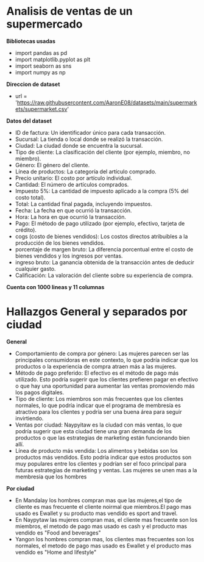 # Analisis de ventas de un supermercado

**Bibliotecas usadas**
- import pandas as pd
- import matplotlib.pyplot as plt
- import seaborn as sns
- import numpy as np

**Direccion de dataset**
- url = 'https://raw.githubusercontent.com/AaronE08/datasets/main/supermarkets/supermarket.csv'

**Datos del dataset**

- ID de factura: Un identificador único para cada transacción.
- Sucursal: La tienda o local donde se realizó la transacción.
- Ciudad: La ciudad donde se encuentra la sucursal.
- Tipo de cliente: La clasificación del cliente (por ejemplo, miembro, no miembro).
- Género: El género del cliente.
- Línea de productos: La categoría del artículo comprado.
- Precio unitario: El costo por artículo individual.
- Cantidad: El número de artículos comprados.
- Impuesto 5%: La cantidad de impuesto aplicado a la compra (5% del costo total).
- Total: La cantidad final pagada, incluyendo impuestos.
- Fecha: La fecha en que ocurrió la transacción.
- Hora: La hora en que ocurrió la transacción.
- Pago: El método de pago utilizado (por ejemplo, efectivo, tarjeta de crédito).
- cogs (costo de bienes vendidos): Los costos directos atribuibles a la producción de los bienes vendidos.
- porcentaje de margen bruto: La diferencia porcentual entre el costo de bienes vendidos y los ingresos por ventas.
- ingreso bruto: La ganancia obtenida de la transacción antes de deducir cualquier gasto.
- Calificación: La valoración del cliente sobre su experiencia de compra.

**Cuenta con 1000 lineas y 11 columnas**

# Hallazgos General y separados por ciudad

**General**

- Comportamiento de compra por género: Las mujeres parecen ser las principales consumidoras en este contexto, lo que podría indicar que los productos o la experiencia de compra atraen más a las mujeres.
- Método de pago preferido: El efectivo es el método de pago más utilizado. Esto podría sugerir que los clientes prefieren pagar en efectivo o que hay una oportunidad para aumentar las ventas promoviendo más los pagos digitales.
- Tipo de cliente: Los miembros son más frecuentes que los clientes normales, lo que podría indicar que el programa de membresía es atractivo para los clientes y podría ser una buena área para seguir invirtiendo.
- Ventas por ciudad: Naypyitaw es la ciudad con más ventas, lo que podría sugerir que esta ciudad tiene una gran demanda de los productos o que las estrategias de marketing están funcionando bien allí.
- Línea de producto más vendida: Los alimentos y bebidas son los productos más vendidos. Esto podría indicar que estos productos son muy populares entre los clientes y podrían ser el foco principal para futuras estrategias de marketing y ventas.
Las mujeres se unen mas a la membresia que los hombres

**Por ciudad**

- En Mandalay los hombres compran mas que las mujeres,el tipo de cliente es mas frecuente el cliente noirmal que miembros.El pago mas usado es Ewallet y su producto mas vendido es sport and travel.
- En Naypytaw las mujeres compran mas, el cliente mas frecuente son los miembros, el metodo de pago mas usado es cash y el producto mas vendido es "Food and beverages"
- Yangon los hombres compran mas, los clientes mas frecuentes son los normales, el metodo de pago mas usado es Ewallet y el producto mas vendido es "Home and lifestyle"

